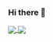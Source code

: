 ### Hi there 👋

<a href="https://github.com/Tvenus">
  <img align="center" src="https://github-readme-stats.vercel.app/api?username=loonghao&border_color=d0d7de" />
</a>
<a href="https://github.com/Tvenus">
  <img align="center" src="https://github-readme-stats.vercel.app/api/top-langs/?username=loonghao&layout=compact&border_color=d0d7de" />
</a>
